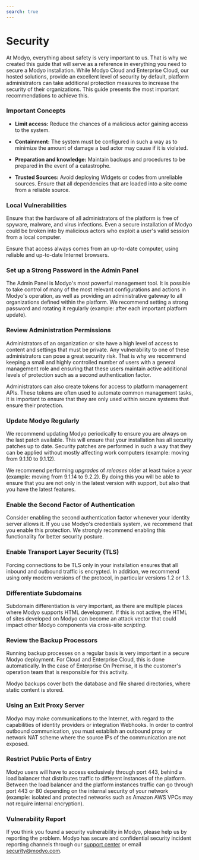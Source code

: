 ```yaml
---
search: true
---
```


# Security
At Modyo, everything about safety is very important to us. That is why we created this guide that will serve as a reference in everything you need to secure a Modyo installation. While Modyo Cloud and Enterprise Cloud, our hosted solutions, provide an excellent level of security by default, platform administrators can take additional protection measures to increase the security of their organizations. This guide presents the most important recommendations to achieve this.

### Important Concepts
* **Limit access:** Reduce the chances of a malicious actor gaining access to the system.

* **Containment:** The system must be configured in such a way as to minimize the amount of damage a bad actor may cause if it is violated.

* **Preparation and knowledge:** Maintain backups and procedures to be prepared in the event of a catastrophe.

* **Trusted Sources:** Avoid deploying Widgets or codes from unreliable sources. Ensure that all dependencies that are loaded into a site come from a reliable source.

### Local Vulnerabilities
Ensure that the hardware of all administrators of the platform is free of spyware, malware, and virus infections. Even a secure installation of Modyo could be broken into by malicious actors who exploit a user's valid session from a local computer.

Ensure that access always comes from an up-to-date computer, using reliable and up-to-date Internet browsers.


### Set up a Strong Password in the Admin Panel
The Admin Panel is Modyo's most powerful management tool. It is possible to take control of many of the most relevant configurations and actions in Modyo's operation, as well as providing an administrative gateway to all organizations defined within the platform. We recommend setting a strong password and rotating it regularly (example: after each important platform update).

### Review Administration Permissions
Administrators of an organization or site have a high level of access to content and settings that must be private. Any vulnerability to one of these administrators can pose a great security risk. That is why we recommend keeping a small and highly controlled number of users with a general management role and ensuring that these users maintain active additional levels of protection such as a second authentication factor.

Administrators can also create tokens for access to platform management APIs. These tokens are often used to automate common management tasks, it is important to ensure that they are only used within secure systems that ensure their protection.

### Update Modyo Regularly
We recommend updating Modyo periodically to ensure you are always on the last patch available. This will ensure that your installation has all security patches up to date. Security patches are performed in such a way that they can be applied without mostly affecting work computers (example: moving from 9.1.10 to 9.1.12).

We recommend performing _upgrades_ of _releases_ older at least twice a year (example: moving from 9.1.14 to 9.2.2). By doing this you will be able to ensure that you are not only in the latest version with support, but also that you have the latest features.

### Enable the Second Factor of Authentication
Consider enabling the second authentication factor whenever your identity server allows it. If you use Modyo's credentials system, we recommend that you enable this protection. We strongly recommend enabling this functionality for better security posture.

### Enable Transport Layer Security (TLS)
Forcing connections to be TLS only in your installation ensures that all inbound and outbound traffic is encrypted. In addition, we recommend using only modern versions of the protocol, in particular versions 1.2 or 1.3.

### Differentiate Subdomains
Subdomain differentiation is very important, as there are multiple places where Modyo supports HTML development. If this is not active, the HTML of sites developed on Modyo can become an attack vector that could impact other Modyo components via cross-site _scripting_.

### Review the Backup Processors
Running backup processes on a regular basis is very important in a secure Modyo deployment. For Cloud and Enterprise Cloud, this is done automatically. In the case of Enterprise On Premise, it is the customer's operation team that is responsible for this activity.

Modyo backups cover both the database and file shared directories, where static content is stored.

### Using an Exit Proxy Server
Modyo may make communications to the Internet, with regard to the capabilities of identity providers or integration Webhooks. In order to control outbound communication, you must establish an outbound proxy or network NAT scheme where the source IPs of the communication are not exposed.

### Restrict Public Ports of Entry
Modyo users will have to access exclusively through port 443, behind a load balancer that distributes traffic to different instances of the platform. Between the load balancer and the platform instances traffic can go through port 443 or 80 depending on the internal security of your network (example: isolated and protected networks such as Amazon AWS VPCs may not require internal encryption).

### Vulnerability Report
If you think you found a security vulnerability in Modyo, please help us by reporting the problem. Modyo has secure and confidential security incident reporting channels through our [support center](https://support.modyo.com/hc/es) or email <a href="mailto:security@modyo.com">security@modyo.com</a>.



